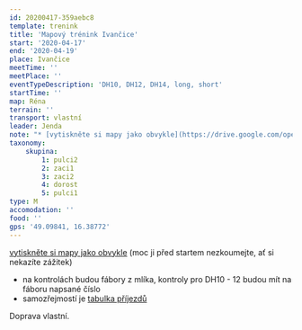 ```yaml
---
id: 20200417-359aebc8
template: trenink
title: 'Mapový trénink Ivančice'
start: '2020-04-17'
end: '2020-04-19'
place: Ivančice
meetTime: ''
meetPlace: ''
eventTypeDescription: 'DH10, DH12, DH14, long, short'
startTime: ''
map: Réna
terrain: ''
transport: vlastní
leader: Jenda
note: "* [vytiskněte si mapy jako obvykle](https://drive.google.com/open?id=15wl4BiluTLqKut2rZlLA-PO6TtkyUb2g) (moc ji před startem nezkoumejte, ať si nekazíte zážitek)\r\n*  na kontrolách budou fábory z mlíka, kontroly pro DH10 - 12 budou mít na fáboru napsané číslo\r\n* samozřejmostí je [tabulka příjezdů](https://docs.google.com/spreadsheets/d/1ecvPot9awlVRqocwwv2TwAj5EK9bhjgdxMSXoasUthM/edit#gid=0)"
taxonomy:
    skupina:
        1: pulci2
        2: zaci1
        3: zaci2
        4: dorost
        5: pulci1
type: M
accomodation: ''
food: ''
gps: '49.09841, 16.38772'
---
```

[vytiskněte si mapy jako obvykle](https://drive.google.com/open\?id=15wl4BiluTLqKut2rZlLA-PO6TtkyUb2g) (moc ji před startem nezkoumejte, ať si nekazíte zážitek)

*   na kontrolách budou fábory z mlíka, kontroly pro DH10 - 12 budou mít na fáboru napsané číslo
*   samozřejmostí je [tabulka příjezdů](https://docs.google.com/spreadsheets/d/1ecvPot9awlVRqocwwv2TwAj5EK9bhjgdxMSXoasUthM/edit#gid=0)

Doprava vlastní.